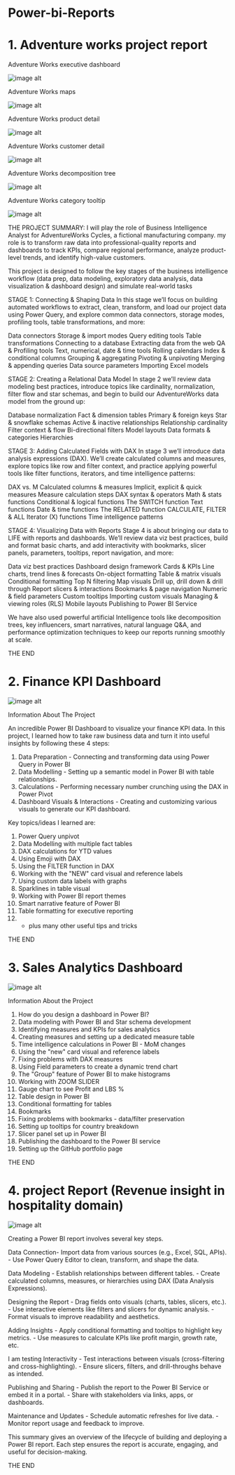 # Power-bi-Reports
# 1.  Adventure works project report
Adventure Works executive dashboard

![image alt](https://github.com/22TAUSIF/Power-bi-Reports/blob/fcd920baed3d023a8d1d723170d52aee9a12f04b/Adventure%20works%20executive%20dasboard%20Screenshot%202024%20oct%2012.png)

Adventure Works maps

![image alt](https://github.com/22TAUSIF/Power-bi-Reports/blob/6117de816c504a1590d01d9473b70132843bc4e1/Adventure%20works%20map%20Screenshot%202024%20oct%2012.png)

Adventure Works product detail

![image alt](https://github.com/22TAUSIF/Power-bi-Reports/blob/ad1adf503c0c0ca57609005e4ff6926bdb851adb/Adventure%20works%20product%20detail%20Screenshot%202024%20oct%2012.png)

Adventure Works customer detail

![image alt](https://github.com/22TAUSIF/Power-bi-Reports/blob/b2c047b572b94686e3468f2b171d3d1e1bcd539c/Adventure%20works%20customer%20detail%20Screenshot%202024%20oct%2012.png)

Adventure Works decomposition tree

![image alt](https://github.com/22TAUSIF/Power-bi-Reports/blob/423568632484ada8869f00f45339f0ffdc042b14/Adventure%20works%20decomposition%20tree%20Screenshot%202024%20oct%2012.png)

Adventure Works category tooltip

![image alt](https://github.com/22TAUSIF/Power-bi-Reports/blob/9ccd9abfa0175d0ea31aeeb63f53f212e5942b10/Adventure%20works%20category%20tooltip%20Screenshot%202024%20oct%2012.png)


THE PROJECT SUMMARY:
I will play the role of Business Intelligence Analyst for AdventureWorks Cycles, a fictional manufacturing company. my role is to transform raw data into professional-quality reports and dashboards to track KPIs, compare regional performance, analyze product-level trends, and identify high-value customers.

This project is designed to follow the key stages of the business intelligence workflow (data prep, data modeling, exploratory data analysis, data visualization & dashboard design) and simulate real-world tasks 

STAGE 1: Connecting & Shaping Data
In this stage we’ll focus on building automated workflows to extract, clean, transform, and load our project data using Power Query, and explore common data connectors, storage modes, profiling tools, table transformations, and more:

Data connectors
Storage & import modes
Query editing tools
Table transformations
Connecting to a database
Extracting data from the web
QA & Profiling tools
Text, numerical, date & time tools
Rolling calendars
Index & conditional columns
Grouping & aggregating
Pivoting & unpivoting
Merging & appending queries
Data source parameters
Importing Excel models

STAGE 2: Creating a Relational Data Model
In stage 2 we’ll review data modeling best practices, introduce topics like cardinality, normalization, filter flow and star schemas, and begin to build our AdventureWorks data model from the ground up:

Database normalization
Fact & dimension tables
Primary & foreign keys
Star & snowflake schemas
Active & inactive relationships
Relationship cardinality
Filter context & flow
Bi-directional filters
Model layouts
Data formats & categories
Hierarchies

STAGE 3: Adding Calculated Fields with DAX
In stage 3 we’ll introduce data analysis expressions (DAX). We’ll create calculated columns and measures, explore topics like row and filter context, and practice applying powerful tools like filter functions, iterators, and time intelligence patterns:

DAX vs. M
Calculated columns & measures
Implicit, explicit & quick measures
Measure calculation steps
DAX syntax & operators
Math & stats functions
Conditional & logical functions
The SWITCH function
Text functions
Date & time functions
The RELATED function
CALCULATE, FILTER & ALL
Iterator (X) functions
Time intelligence patterns

STAGE 4: Visualizing Data with Reports
Stage 4 is about bringing our data to LIFE with reports and dashboards. We’ll review data viz best practices, build and format basic charts, and add interactivity with bookmarks, slicer panels, parameters, tooltips, report navigation, and more:

Data viz best practices
Dashboard design framework
Cards & KPIs
Line charts, trend lines & forecasts
On-object formatting
Table & matrix visuals
Conditional formatting
Top N filtering
Map visuals
Drill up, drill down & drill through
Report slicers & interactions
Bookmarks & page navigation
Numeric & field parameters
Custom tooltips
Importing custom visuals
Managing & viewing roles (RLS)
Mobile layouts
Publishing to Power BI Service

We have also used  powerful artificial Intelligence tools like decomposition trees, key influencers, smart narratives, natural language Q&A, and performance optimization techniques to keep our reports running smoothly at scale.

THE END


# 2.  Finance KPI Dashboard 
![image alt](https://github.com/22TAUSIF/Power-bi-Reports/blob/a49cf0b395b0ff64fc3e8a8cf0101fa36add9d18/Finance%20KPI%20Dashboard%20Screenshot%202024%20oct.png)

Information About The Project

An incredible Power BI Dashboard to visualize your finance KPI data. In this project, I learned how to take raw business data and turn it into useful insights by following these 4 steps:

1) Data Preparation - Connecting and transforming data using Power Query in Power BI
2) Data Modelling - Setting up a semantic model in Power BI with table relationships.
3) Calculations - Performing necessary number crunching using the DAX in Power Pivot
4) Dashboard Visuals & Interactions - Creating and customizing various visuals to generate our KPI dashboard. 

Key topics/ideas I learned are:
1) Power Query unpivot
2) Data Modelling with multiple fact tables
3) DAX calculations for YTD values
4) Using Emoji with DAX
5) Using the FILTER function in DAX
6) Working with the "NEW" card visual and reference labels
7) Using custom data labels with graphs
8) Sparklines in table visual
9) Working with Power BI report themes
10) Smart narrative feature of Power BI
11) Table formatting for executive reporting
12) + plus many other useful tips and tricks

THE END

# 3.  Sales Analytics Dashboard
![image alt](https://github.com/22TAUSIF/Power-bi-Reports/blob/411d1c74f6b479497d6d6b242428bc6c3342422b/Sales%20Analytics%20Dashboard%20Screenshot%202024.png)

Information About the Project
1) How do you design a dashboard in Power BI?
2) Data modeling with Power BI and Star schema development
3) Identifying measures and KPIs for sales analytics
4) Creating measures and setting up a dedicated measure table
5) Time intelligence calculations in Power BI - MoM changes
6) Using the "new" card visual and reference labels
7) Fixing problems with DAX measures
8) Using Field parameters to create a dynamic trend chart
9) The "Group" feature of Power BI to make histograms
10) Working with ZOOM SLIDER
11) Gauge chart to see Profit and LBS %
12) Table design in Power BI
13) Conditional formatting for tables
14) Bookmarks
15) Fixing problems with bookmarks - data/filter preservation
16) Setting up tooltips for country breakdown
17) Slicer panel set up in Power BI
18) Publishing the dashboard to the Power BI service
19) Setting up the GitHub portfolio page

THE END


# 4.  project Report (Revenue insight in hospitality domain)
![image alt](https://github.com/22TAUSIF/Power-bi-Reports/blob/31869f9168bff9efdd1743a987c3163797d589c3/Project%20repoert%20revenue%20insight%20hospitality%20domain%20Screenshot%202024%200ct%2012.png)

Creating a Power BI report involves several key steps.

Data Connection- Import data from various sources (e.g., Excel, SQL, APIs).
               - Use Power Query Editor to clean, transform, and shape the data.

Data Modeling - Establish relationships between different tables.
              - Create calculated columns, measures, or hierarchies using DAX (Data Analysis Expressions).

Designing the Report - Drag fields onto visuals (charts, tables, slicers, etc.).
                     - Use interactive elements like filters and slicers for dynamic analysis.
                     - Format visuals to improve readability and aesthetics.

Adding Insights - Apply conditional formatting and tooltips to highlight key metrics.
                - Use measures to calculate KPIs like profit margin, growth rate, etc.

I am testing Interactivity - Test interactions between visuals (cross-filtering and cross-highlighting).
                      - Ensure slicers, filters, and drill-throughs behave as intended.

Publishing and Sharing - Publish the report to the Power BI Service or embed it in a portal.
                       - Share with stakeholders via links, apps, or dashboards.

Maintenance and Updates - Schedule automatic refreshes for live data.
                        - Monitor report usage and feedback to improve.

This summary gives an overview of the lifecycle of building and deploying a Power BI report. Each step ensures the report is accurate, engaging, and useful for decision-making.

THE END
